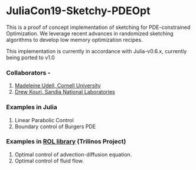 # JuliaCon19-Sketchy-PDEOpt

This is a proof of concept implementation of sketching for PDE-constrained Optimization. 
We leverage recent advances in randomized sketching algorithms to develop low memory optimization recipes. 

This implementation is currently in accordance with Julia-v0.6.x, currently being ported to v1.0

### Collaborators - 
1. [Madeleine Udell, Cornell University](https://people.orie.cornell.edu/mru8/)
2. [Drew Kouri, Sandia National Laboratories](https://cfwebprod.sandia.gov/cfdocs/CompResearch/templates/insert/profile.cfm?dpkouri)

### Examples in Julia
1. Linear Parabolic Control
2. Boundary control of Burgers PDE

### Examples in [ROL library](https://github.com/trilinos/Trilinos/tree/master/packages/rol) (Trilinos Project)
1. Optimal control of advection-diffusion equation. 
2. Optimal control of fluid flow. 
